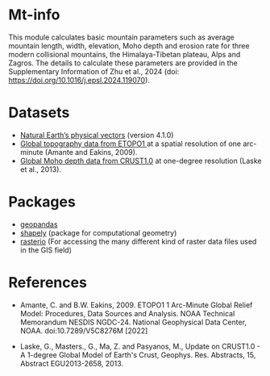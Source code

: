 # Mt-info

This module calculates basic mountain parameters such as average mountain length, width, elevation, Moho depth and erosion rate 
for three modern collisional mountains, the Himalaya-Tibetan plateau, Alps and Zagros. The details to calculate these parameters are provided in the Supplementary Information of Zhu et al., 2024 (doi: https://doi.org/10.1016/j.epsl.2024.119070). 


# Datasets
- [Natural Earth’s physical vectors](https://www.naturalearthdata.com/downloads/50m-physical-vectors/50m-physical-labels/) (version 4.1.0)
- [Global topography data from ETOPO1 ](https://www.ncei.noaa.gov/products/etopo-global-relief-model) at a spatial resolution of one arc-minute (Amante and Eakins, 2009).
- [Global Moho depth data from CRUST1.0](https://igppweb.ucsd.edu/~gabi/crust1.html) at one-degree resolution (Laske et al., 2013). 


# Packages
- [geopandas](https://geopandas.org/)
- [shapely](https://shapely.readthedocs.io/en/stable/manual.html) (package for computational geometry)
- [rasterio](https://rasterio.readthedocs.io/en/latest/intro.html) (For accessing the many different kind of raster data files used in the GIS field)


# References
- Amante, C. and B.W. Eakins, 2009. ETOPO1 1 Arc-Minute Global Relief Model: Procedures, Data Sources and Analysis. NOAA Technical Memorandum NESDIS NGDC-24. National Geophysical Data Center, NOAA. doi:10.7289/V5C8276M [2022]

- Laske, G., Masters., G., Ma, Z. and Pasyanos, M., Update on CRUST1.0 - A 1-degree Global Model of Earth's Crust, Geophys. Res. Abstracts, 15, Abstract EGU2013-2658, 2013.



